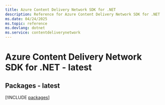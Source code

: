 ```yaml
---
title: Azure Content Delivery Network SDK for .NET
description: Reference for Azure Content Delivery Network SDK for .NET
ms.date: 04/24/2025
ms.topic: reference
ms.devlang: dotnet
ms.service: contentdeliverynetwork
---
```

# Azure Content Delivery Network SDK for .NET - latest
## Packages - latest
[!INCLUDE [packages](content-delivery-network-index.md)]